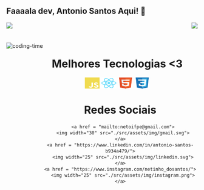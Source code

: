 
<!--
**AntonioSantosBJPE/AntonioSantosBJPE** is a ✨ _special_ ✨ repository because its `README.md` (this file) appears on your GitHub profile.

Here are some ideas to get you started:

- 🔭 I’m currently working on ...
- 🌱 I’m currently learning ...
- 👯 I’m looking to collaborate on ...
- 🤔 I’m looking for help with ...
- 💬 Ask me about ...
- 📫 How to reach me: ...
- 😄 Pronouns: ...
- ⚡ Fun fact: ...
-->

## Faaaala dev, Antonio Santos Aqui! 👋

<div>
  
  <img  height="160em" src="https://github-readme-stats.vercel.app/api?username=AntonioSantosBJPE&show_icons=true&theme=dracula&include_all_commits=true&count_private=true"/>
  <img align="right" height="160em" src="https://github-readme-stats.vercel.app/api/top-langs/?username=AntonioSantosBJPE&layout=compact&langs_count=16&theme=dracula"/>
</div>
<br>

<div  align="center"> 
  <div style="display: inline_block"><br>
    <img align="left" height="250" alt="coding-time" src="code.gif">
    <h1 align="center">Melhores Tecnologias <3</h1>
    <img align="center" height="30" width="40" alt="js-icon"  src="https://raw.githubusercontent.com/devicons/devicon/master/icons/javascript/javascript-plain.svg">
    <img align="center" height="30" width="40" alt="react-icon" src="https://raw.githubusercontent.com/devicons/devicon/master/icons/react/react-original.svg">
    <img align="center" height="30" width="40" alt="html-icon" src="https://raw.githubusercontent.com/devicons/devicon/master/icons/html5/html5-original.svg">
    <img align="center" height="30" width="40" alt="css-icon" src="https://raw.githubusercontent.com/devicons/devicon/master/icons/css3/css3-original.svg">
   </div>
    
  
  <h1 align="center">Redes Sociais</h1>
      
      <a href = "mailto:netoifpe@gmail.com">
      <img width="30" src="./src/assets/img/gmail.svg">
    </a>
    <a href = "https://www.linkedin.com/in/antonio-santos-b934a479/">
      <img width="25" src="./src/assets/img/linkedin.svg">
    </a>
    <a href = "https://www.instagram.com/netinho_dosantos/">
      <img width="25" src="./src/assets/img/instagram.png">
    </a>
  
</div>
